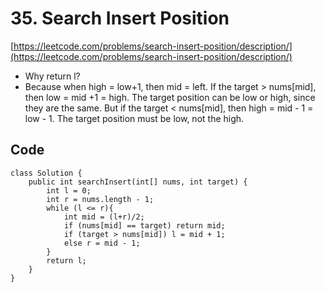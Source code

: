 # 35. Search Insert Position
[https://leetcode.com/problems/search-insert-position/description/](https://leetcode.com/problems/search-insert-position/description/)
* Why return l?
* Because when high = low+1, then mid = left.
If the target > nums[mid], then low = mid +1 = high. The target position can be low or high, since they are the same.
But if the target < nums[mid], then high = mid - 1 = low - 1. The target position must be low, not the high.

## Code
```
class Solution {
    public int searchInsert(int[] nums, int target) {
        int l = 0;
        int r = nums.length - 1;
        while (l <= r){
            int mid = (l+r)/2;
            if (nums[mid] == target) return mid;
            if (target > nums[mid]) l = mid + 1;
            else r = mid - 1;
        }
        return l;
    }
}
```
